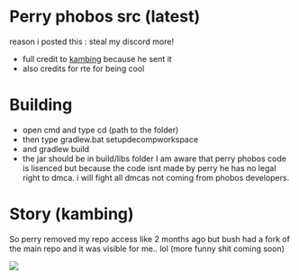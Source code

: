 # Perry phobos src (latest)
reason i posted this : steal my discord more! 
+ full credit to [kambing](https://github.com/ProfKambing) because he sent it
+ also credits for rte for being cool

# Building

+ open cmd and type cd (path to the folder)
+ then type gradlew.bat setupdecompworkspace
+ and gradlew build
+ the jar should be in build/libs folder
I am aware that perry phobos code is lisenced but because the code isnt made by perry he has no legal right to dmca.
i will fight all dmcas not coming from phobos developers.


# Story (kambing)
So perry removed my repo access like 2 months ago but bush had a fork of the main repo and it was visible for me.. lol (more funny shit coming soon)

![](https://cdn.upload.systems/uploads/rtxYLXjA.png)

